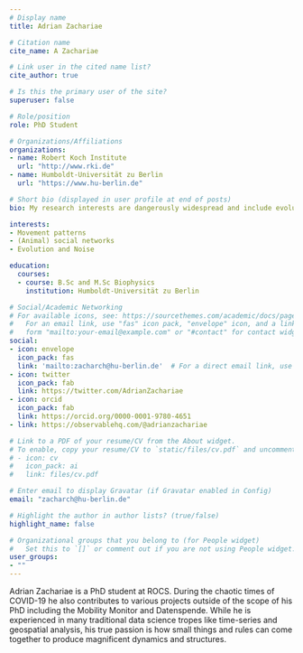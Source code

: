 ```yaml
---
# Display name
title: Adrian Zachariae

# Citation name
cite_name: A Zachariae

# Link user in the cited name list?
cite_author: true

# Is this the primary user of the site?
superuser: false

# Role/position
role: PhD Student

# Organizations/Affiliations
organizations:
- name: Robert Koch Institute
  url: "http://www.rki.de"
- name: Humboldt-Universität zu Berlin
  url: "https://www.hu-berlin.de"

# Short bio (displayed in user profile at end of posts)
bio: My research interests are dangerously widespread and include evolutionary dynamics, human mobility and honey bee social networks.

interests:
- Movement patterns 
- (Animal) social networks
- Evolution and Noise

education:
  courses:
  - course: B.Sc and M.Sc Biophysics
    institution: Humboldt-Universität zu Berlin

# Social/Academic Networking
# For available icons, see: https://sourcethemes.com/academic/docs/page-builder/#icons
#   For an email link, use "fas" icon pack, "envelope" icon, and a link in the
#   form "mailto:your-email@example.com" or "#contact" for contact widget.
social:
- icon: envelope
  icon_pack: fas
  link: 'mailto:zacharch@hu-berlin.de'  # For a direct email link, use "mailto:test@example.org".
- icon: twitter
  icon_pack: fab
  link: https://twitter.com/AdrianZachariae
- icon: orcid
  icon_pack: fab
  link: https://orcid.org/0000-0001-9780-4651
- link: https://observablehq.com/@adrianzachariae

# Link to a PDF of your resume/CV from the About widget.
# To enable, copy your resume/CV to `static/files/cv.pdf` and uncomment the lines below.
# - icon: cv
#   icon_pack: ai
#   link: files/cv.pdf

# Enter email to display Gravatar (if Gravatar enabled in Config)
email: "zacharch@hu-berlin.de"

# Highlight the author in author lists? (true/false)
highlight_name: false

# Organizational groups that you belong to (for People widget)
#   Set this to `[]` or comment out if you are not using People widget.
user_groups:
- ""
---
```


Adrian Zachariae is a PhD student at ROCS. During the chaotic times of COVID-19 he also contributes to various projects outside of the scope of his PhD including the Mobility Monitor and Datenspende. While he is experienced in many traditional data science tropes like time-series and geospatial analysis, his true passion is how small things and rules can come together to produce magnificent dynamics and structures.

